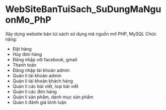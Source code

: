 # WebSiteBanTuiSach_SuDungMaNguonMo_PhP
Xây dựng website bán túi sách sử dụng mã nguồn mở PHP, MySQL
Chức năng:

- Đặt hàng
- Hủy đơn hàng
- Đăng nhập với facebook, gmail
- Thanh toán 
- Đăng nhập tài khoản admin
- Quản lí tài khoản admin
- Quản lí tài khoản khách hàng
- Quản lí các bài viết, loại bài viết
- Quản lí các đơn hàng
- Quản lí sản phẩm, danh mục sản phẩm
- Quản lí đánh giá bình luận 
